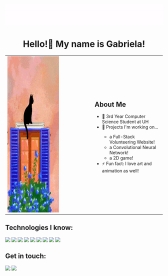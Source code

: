 <p align="center">
  <img src="ImageFolder/bread.gif" width="800"  />
</p>

<h1 align="center">Hello!👋 My name is Gabriela!</h1>


<div align="center">
<table>
  <tr>
    <td>
      <img src="ImageFolder/CatGif.gif" alt="Cat Gif" width="400" height="500" >
    </td>
    <td>
    <div style="margin-left: 100px; text-align: left;">
      <h2>About Me</h2>
      <ul>
        <li>💞️ 3rd Year Computer Science Student at UH</li>
        <li>🔨 Projects I'm working on...</li>
        <ul>
          <li> a Full-Stack Volunteering Website!</li>
          <li> a Convolutional Neural Network!</li>
          <li> a 2D game! </li>
        </ul>
        <li>⚡ Fun fact: I love art and animation as well!</li>
      </ul>
    </div>
    </td>
  </tr>
</table>
</div>


## Technologies I know:

<p align="left">
  <img src="https://img.shields.io/badge/Python-3776AB?style=for-the-badge&logo=python&logoColor=white" />
  <img src="https://img.shields.io/badge/C%23-239120?style=for-the-badge&logo=c-sharp&logoColor=white" />
  <img src="https://img.shields.io/badge/C++-00599C?style=for-the-badge&logo=cplusplus&logoColor=white" />
  <img src="https://img.shields.io/badge/HTML5-E34F26?style=for-the-badge&logo=html5&logoColor=white" />
  <img src="https://img.shields.io/badge/JavaScript-323330?style=for-the-badge&logo=javascript&logoColor=F7DF1E" />
  <img src="https://img.shields.io/badge/React-20232A?style=for-the-badge&logo=react&logoColor=61DAFB" />
  <img src="https://img.shields.io/badge/Node.js-43853D?style=for-the-badge&logo=node.js&logoColor=white" />
  <img src="https://img.shields.io/badge/MongoDB-4EA94B?style=for-the-badge&logo=mongodb&logoColor=white" />
  <img src="https://img.shields.io/badge/Express.js-000000?style=for-the-badge&logo=express&logoColor=white" />
  <!-- Add more icons as needed -->
</p>

## Get in touch:

<p align="left">
  <a href="mailto:gabe.rome2020@gmail.com"><img src="https://img.shields.io/badge/Email-D14836?style=for-the-badge&logo=gmail&logoColor=white" /></a>
  <a href="www.linkedin.com/in/gabriela-romero-ramirez"><img src="https://img.shields.io/badge/LinkedIn-0077B5?style=for-the-badge&logo=linkedin&logoColor=white" /></a>
</p>

<!---
fleursomnium/fleursomnium is a ✨ special ✨ repository because its `README.md` (this file) appears on your GitHub profile.
You can click the Preview link to take a look at your changes.
--->


